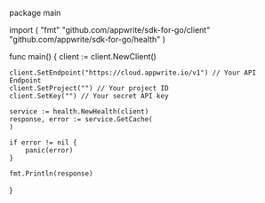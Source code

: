 package main

import (
    "fmt"
    "github.com/appwrite/sdk-for-go/client"
    "github.com/appwrite/sdk-for-go/health"
)

func main() {
    client := client.NewClient()

    client.SetEndpoint("https://cloud.appwrite.io/v1") // Your API Endpoint
    client.SetProject("") // Your project ID
    client.SetKey("") // Your secret API key

    service := health.NewHealth(client)
    response, error := service.GetCache(
    )

    if error != nil {
        panic(error)
    }

    fmt.Println(response)
}
